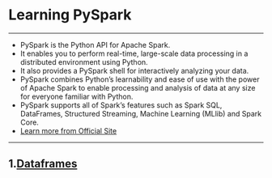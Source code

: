 # Learning PySpark
---

- PySpark is the Python API for Apache Spark.
- It enables you to perform real-time, large-scale data processing in a distributed environment using Python.
- It also provides a PySpark shell for interactively analyzing your data.
- PySpark combines Python’s learnability and ease of use with the power of Apache Spark to enable processing and analysis of data at any size for everyone familiar with Python.
- PySpark supports all of Spark’s features such as Spark SQL, DataFrames, Structured Streaming, Machine Learning (MLlib) and Spark Core.
- [Learn more from Official Site](https://spark.apache.org/docs/latest/api/python/index.html)

---

## 1.[Dataframes](https://github.com/RahulRoy-rsp/Learning_PySpark/tree/main/Dataframes#pyspark-dataframes)
